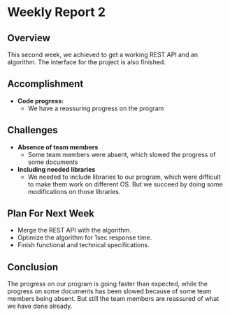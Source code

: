 # Weekly Report 2

## Overview

This second week, we achieved to get a working REST API and an algorithm. The interface for the project is also finished.

## Accomplishment

- **Code progress:**
    - We have a reassuring progress on the program

## Challenges

- **Absence of team members**
    - Some team members were absent, which slowed the progress of some documents
- **Including needed libraries**
    - We needed to include libraries to our program, which were difficult to make them work on different OS. But we succeed by doing some modifications on those libraries.

## Plan For Next Week

- Merge the REST API with the algorithm.
- Optimize the algorithm for 1sec response time.
- Finish functional and technical specifications.

## Conclusion

The progress on our program is going faster than expected, while the progress on some documents has been slowed because of some team members being absent. But still the team members are reassured of what we have done already.